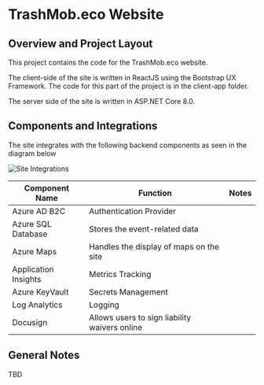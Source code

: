# TrashMob.eco Website

## Overview and Project Layout

This project contains the code for the TrashMob.eco website. 

The client-side of the site is written in ReactJS using the Bootstrap UX Framework. The code for this part of the project is in the client-app folder.

The server side of the site is written in ASP.NET Core 8.0. 

## Components and Integrations

The site integrates with the following backend components as seen in the diagram below

![Site Integrations](../TrashMobArchitecture.png)

| Component Name | Function | Notes |
| --- | --- | --- |
| Azure AD B2C | Authentication Provider | |
| Azure SQL Database | Stores the event-related data | |
| Azure Maps | Handles the display of maps on the site | |
| Application Insights | Metrics Tracking | |
| Azure KeyVault | Secrets Management | |
| Log Analytics | Logging | |
| Docusign | Allows users to sign liability waivers online | |

## General Notes

TBD


